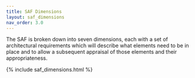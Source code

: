```yaml
---
title: SAF Dimensions
layout: saf_dimensions
nav_order: 3.0
---
```


The SAF is broken down into seven dimensions, each with a set of architectural requirements which will describe what elements need to be in place and to allow a subsequent appraisal of those elements and their appropriateness.  

{% include saf_dimensions.html %}
